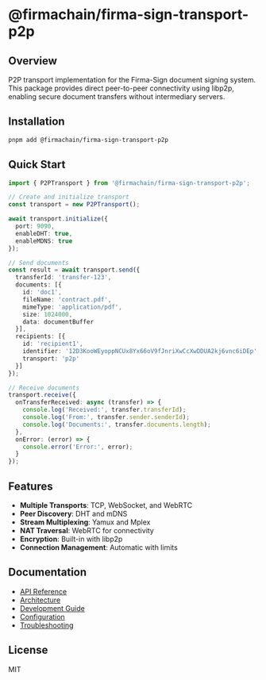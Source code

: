 # @firmachain/firma-sign-transport-p2p

## Overview

P2P transport implementation for the Firma-Sign document signing system. This package provides direct peer-to-peer connectivity using libp2p, enabling secure document transfers without intermediary servers.

## Installation

```bash
pnpm add @firmachain/firma-sign-transport-p2p
```

## Quick Start

```typescript
import { P2PTransport } from '@firmachain/firma-sign-transport-p2p';

// Create and initialize transport
const transport = new P2PTransport();

await transport.initialize({
  port: 9090,
  enableDHT: true,
  enableMDNS: true
});

// Send documents
const result = await transport.send({
  transferId: 'transfer-123',
  documents: [{
    id: 'doc1',
    fileName: 'contract.pdf',
    mimeType: 'application/pdf',
    size: 1024000,
    data: documentBuffer
  }],
  recipients: [{
    id: 'recipient1',
    identifier: '12D3KooWEyoppNCUx8Yx66oV9fJnriXwCcXwDDUA2kj6vnc6iDEp',
    transport: 'p2p'
  }]
});

// Receive documents
transport.receive({
  onTransferReceived: async (transfer) => {
    console.log('Received:', transfer.transferId);
    console.log('From:', transfer.sender.senderId);
    console.log('Documents:', transfer.documents.length);
  },
  onError: (error) => {
    console.error('Error:', error);
  }
});
```

## Features

- **Multiple Transports**: TCP, WebSocket, and WebRTC
- **Peer Discovery**: DHT and mDNS
- **Stream Multiplexing**: Yamux and Mplex
- **NAT Traversal**: WebRTC for connectivity
- **Encryption**: Built-in with libp2p
- **Connection Management**: Automatic with limits

## Documentation

- [API Reference](./API.md)
- [Architecture](./ARCHITECTURE.md)
- [Development Guide](./DEVELOPMENT.md)
- [Configuration](./CONFIGURATION.md)
- [Troubleshooting](./TROUBLESHOOTING.md)

## License

MIT